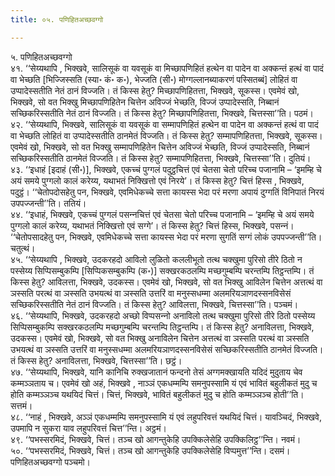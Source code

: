 ```yaml
---
title: ०५. पणिहितअच्छवग्गो

---
```

५. पणिहितअच्छवग्गो  
४१. ‘‘सेय्यथापि , भिक्खवे, सालिसूकं वा यवसूकं वा मिच्छापणिहितं हत्थेन वा पादेन वा अक्‍कन्तं हत्थं वा पादं वा भेच्छति [भिज्‍जिस्सति (स्या॰ कं॰ क॰), भेज्‍जति (सी॰) मोग्गल्‍लानब्याकरणं पस्सितब्बं] लोहितं वा उप्पादेस्सतीति नेतं ठानं विज्‍जति। तं किस्स हेतु? मिच्छापणिहितत्ता, भिक्खवे, सूकस्स। एवमेवं खो, भिक्खवे, सो वत भिक्खु मिच्छापणिहितेन चित्तेन अविज्‍जं भेच्छति, विज्‍जं उप्पादेस्सति, निब्बानं सच्छिकरिस्सतीति नेतं ठानं विज्‍जति। तं किस्स हेतु? मिच्छापणिहितत्ता, भिक्खवे, चित्तस्सा’’ति। पठमं।  
४२. ‘‘सेय्यथापि, भिक्खवे, सालिसूकं वा यवसूकं वा सम्मापणिहितं हत्थेन वा पादेन वा अक्‍कन्तं हत्थं वा पादं वा भेच्छति लोहितं वा उप्पादेस्सतीति ठानमेतं विज्‍जति। तं किस्स हेतु? सम्मापणिहितत्ता, भिक्खवे, सूकस्स। एवमेवं खो, भिक्खवे, सो वत भिक्खु सम्मापणिहितेन चित्तेन अविज्‍जं भेच्छति, विज्‍जं उप्पादेस्सति, निब्बानं सच्छिकरिस्सतीति ठानमेतं विज्‍जति। तं किस्स हेतु? सम्मापणिहितत्ता, भिक्खवे, चित्तस्सा’’ति। दुतियं।  
४३. ‘‘इधाहं [इदाहं (सी॰)], भिक्खवे, एकच्‍चं पुग्गलं पदुट्ठचित्तं एवं चेतसा चेतो परिच्‍च पजानामि – ‘इमम्हि चे अयं समये पुग्गलो कालं करेय्य, यथाभतं निक्खित्तो एवं निरये’। तं किस्स हेतु? चित्तं हिस्स , भिक्खवे, पदुट्ठं। ‘‘चेतोपदोसहेतु पन, भिक्खवे, एवमिधेकच्‍चे सत्ता कायस्स भेदा परं मरणा अपायं दुग्गतिं विनिपातं निरयं उपपज्‍जन्ती’’ति। ततियं।  
४४. ‘‘इधाहं, भिक्खवे, एकच्‍चं पुग्गलं पसन्‍नचित्तं एवं चेतसा चेतो परिच्‍च पजानामि – ‘इमम्हि चे अयं समये पुग्गलो कालं करेय्य, यथाभतं निक्खित्तो एवं सग्गे’। तं किस्स हेतु? चित्तं हिस्स, भिक्खवे, पसन्‍नं। ‘‘चेतोपसादहेतु पन, भिक्खवे, एवमिधेकच्‍चे सत्ता कायस्स भेदा परं मरणा सुगतिं सग्गं लोकं उपपज्‍जन्ती’’ति। चतुत्थं।  
४५. ‘‘सेय्यथापि , भिक्खवे, उदकरहदो आविलो लुळितो कललीभूतो तत्थ चक्खुमा पुरिसो तीरे ठितो न पस्सेय्य सिप्पिसम्बुकम्पि [सिप्पिकसम्बुकम्पि (क॰)] सक्खरकठलम्पि मच्छगुम्बम्पि चरन्तम्पि तिट्ठन्तम्पि। तं किस्स हेतु? आविलत्ता, भिक्खवे, उदकस्स। एवमेवं खो, भिक्खवे, सो वत भिक्खु आविलेन चित्तेन अत्तत्थं वा ञस्सति परत्थं वा ञस्सति उभयत्थं वा ञस्सति उत्तरिं वा मनुस्सधम्मा अलमरियञाणदस्सनविसेसं सच्छिकरिस्सतीति नेतं ठानं विज्‍जति। तं किस्स हेतु? आविलत्ता, भिक्खवे, चित्तस्सा’’ति। पञ्‍चमं।  
४६. ‘‘सेय्यथापि, भिक्खवे, उदकरहदो अच्छो विप्पसन्‍नो अनाविलो तत्थ चक्खुमा पुरिसो तीरे ठितो पस्सेय्य सिप्पिसम्बुकम्पि सक्खरकठलम्पि मच्छगुम्बम्पि चरन्तम्पि तिट्ठन्तम्पि। तं किस्स हेतु? अनाविलत्ता, भिक्खवे, उदकस्स। एवमेवं खो, भिक्खवे, सो वत भिक्खु अनाविलेन चित्तेन अत्तत्थं वा ञस्सति परत्थं वा ञस्सति उभयत्थं वा ञस्सति उत्तरिं वा मनुस्सधम्मा अलमरियञाणदस्सनविसेसं सच्छिकरिस्सतीति ठानमेतं विज्‍जति। तं किस्स हेतु? अनाविलत्ता, भिक्खवे, चित्तस्सा’’ति। छट्ठं।  
४७. ‘‘सेय्यथापि, भिक्खवे, यानि कानिचि रुक्खजातानं फन्दनो तेसं अग्गमक्खायति यदिदं मुदुताय चेव कम्मञ्‍ञताय च। एवमेवं खो अहं, भिक्खवे , नाञ्‍ञं एकधम्मम्पि समनुपस्सामि यं एवं भावितं बहुलीकतं मुदु च होति कम्मञ्‍ञञ्‍च यथयिदं चित्तं। चित्तं, भिक्खवे, भावितं बहुलीकतं मुदु च होति कम्मञ्‍ञञ्‍च होती’’ति। सत्तमं।  
४८. ‘‘नाहं , भिक्खवे, अञ्‍ञं एकधम्मम्पि समनुपस्सामि यं एवं लहुपरिवत्तं यथयिदं चित्तं। यावञ्‍चिदं, भिक्खवे, उपमापि न सुकरा याव लहुपरिवत्तं चित्त’’न्ति। अट्ठमं।  
४९. ‘‘पभस्सरमिदं, भिक्खवे, चित्तं। तञ्‍च खो आगन्तुकेहि उपक्‍किलेसेहि उपक्‍किलिट्ठ’’न्ति। नवमं।  
५०. ‘‘पभस्सरमिदं, भिक्खवे, चित्तं। तञ्‍च खो आगन्तुकेहि उपक्‍किलेसेहि विप्पमुत्त’’न्ति। दसमं।  
पणिहितअच्छवग्गो पञ्‍चमो।  
